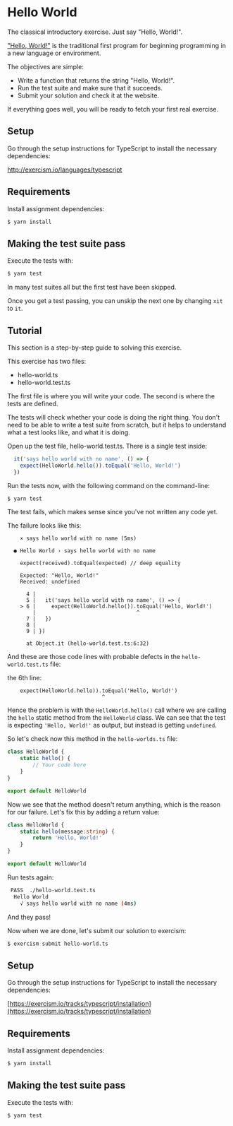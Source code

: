 # Hello World

The classical introductory exercise. Just say "Hello, World!".

["Hello, World!"](http://en.wikipedia.org/wiki/%22Hello,_world!%22_program) is
the traditional first program for beginning programming in a new language
or environment.

The objectives are simple:

- Write a function that returns the string "Hello, World!".
- Run the test suite and make sure that it succeeds.
- Submit your solution and check it at the website.

If everything goes well, you will be ready to fetch your first real exercise.

## Setup

Go through the setup instructions for TypeScript to
install the necessary dependencies:

http://exercism.io/languages/typescript

## Requirements

Install assignment dependencies:

```bash
$ yarn install
```

## Making the test suite pass

Execute the tests with:

```bash
$ yarn test
```

In many test suites all but the first test have been skipped.

Once you get a test passing, you can unskip the next one by
changing `xit` to `it`.

## Tutorial

This section is a step-by-step guide to solving this exercise.

This exercise has two files:

- hello-world.ts
- hello-world.test.ts

The first file is where you will write your code.
The second is where the tests are defined.

The tests will check whether your code is doing the right thing.
You don't need to be able to write a test suite from scratch,
but it helps to understand what a test looks like, and what
it is doing.

Open up the test file, hello-world.test.ts.
There is a single test inside:

```typescript
  it('says hello world with no name', () => {
    expect(HelloWorld.hello()).toEqual('Hello, World!')
  })
```


Run the tests now, with the following command on the command-line:

```bash
$ yarn test
```

The test fails, which makes sense since you've not written any code yet.

The failure looks like this:

```
    × says hello world with no name (5ms)

  ● Hello World › says hello world with no name

    expect(received).toEqual(expected) // deep equality

    Expected: "Hello, World!"
    Received: undefined

      4 |
      5 |   it('says hello world with no name', () => {
    > 6 |     expect(HelloWorld.hello()).toEqual('Hello, World!')
        |                                ^
      7 |   })
      8 |
      9 | })

      at Object.it (hello-world.test.ts:6:32)
```

And these are those code lines with probable defects in the `hello-world.test.ts` file:

the 6th line:
```
    expect(HelloWorld.hello)).toEqual('Hello, World!')
                              ^
```


Hence the problem is with the `HelloWorld.hello()` call where we are calling the `hello` static method from the `HelloWorld` class.
We can see that the test is expecting `'Hello, World!'` as output, but instead is getting `undefined`.

So let's check now this method in the `hello-worlds.ts` file:

```typescript
class HelloWorld {
    static hello() {
        // Your code here
    }
}

export default HelloWorld
```

Now we see that the method doesn't return anything, which is the reason for our failure. Let's fix this by adding a return value:

```typescript
class HelloWorld {
    static hello(message:string) {
        return 'Hello, World!'
    }
}

export default HelloWorld
```

Run tests again:
```bash
 PASS  ./hello-world.test.ts
  Hello World
    √ says hello world with no name (4ms)
```
And they pass!

Now when we are done, let's submit our solution to exercism:

```bash
$ exercism submit hello-world.ts
```


## Setup

Go through the setup instructions for TypeScript to install the necessary
dependencies:

[https://exercism.io/tracks/typescript/installation](https://exercism.io/tracks/typescript/installation)

## Requirements

Install assignment dependencies:

```bash
$ yarn install
```

## Making the test suite pass

Execute the tests with:

```bash
$ yarn test
```
